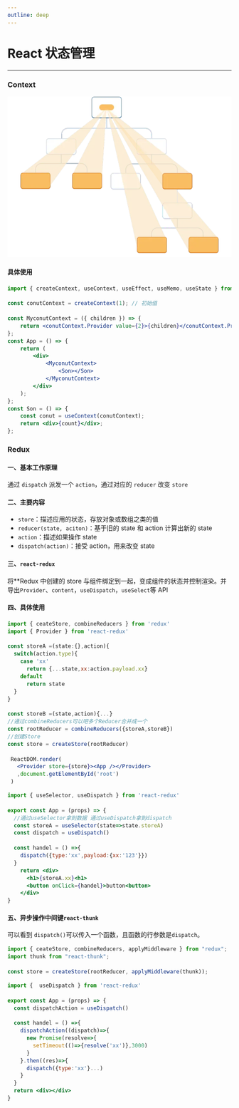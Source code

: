 ```yaml
---
outline: deep
---
```


# React 状态管理

---

### Context

![](/blog/Context.png)

#### 具体使用

```jsx
import { createContext, useContext, useEffect, useMemo, useState } from "react";

const conutContext = createContext(1); // 初始值

const MyconutContext = ({ children }) => {
	return <conutContext.Provider value={2}>{children}</conutContext.Provider>;
};
const App = () => {
	return (
		<div>
			<MyconutContext>
				<Son></Son>
			</MyconutContext>
		</div>
	);
};
const Son = () => {
	const conut = useContext(conutContext);
	return <div>{count}</div>;
};
```

### Redux

#### 一、基本工作原理

通过 `dispatch` 派发一个 `action`，通过对应的 `reducer` 改变 `store`

#### 二、主要内容

- `store`：描述应用的状态，存放对象或数组之类的值
- `reducer(state, aciton)`：基于旧的 state 和 action 计算出新的 state
- `action`：描述如果操作 state
- `dispatch(action)`：接受 action，用来改变 state

#### 三、`react-redux`

将\*\*Redux 中创建的 store 与组件绑定到一起，变成组件的状态并控制渲染。并导出`Provider`、`content`，`useDispatch`，`useSelect`等 API

#### 四、具体使用

```jsx
import { ceateStore, combineReducers } from 'redux'
import { Provider } from 'react-redux'

const storeA =(state:{},action){
  switch(action.type){
    case 'xx'
      return {...state,xx:action.payload.xx}
    default
      return state
  }
}

const storeB =(state,action){...}
//通过combineReducers可以吧多个Reducer合并成一个
const rootReducer = combineReducers({storeA,storeB})
//创建Store
const store = createStore(rootReducer)

 ReactDOM.render(
   <Provider store={store}><App /></Provider>
   ,document.getElementById('root')
 )
```

```jsx
import { useSelector, useDispatch } from 'react-redux'

export const App = (props) => {
  //通过useSelector拿到数据 通过useDispatch拿到dispatch
  const storeA = useSelector(state=>state.storeA)
  const dispatch = useDispatch()

  const handel = () =>{
    dispatch({type:'xx',payload:{xx:'123'}})
  }
    return <div>
      <h1>{storeA.xx}<h1>
      <button onClick={handel}>button<button>
    </div>
}
```

#### 五、异步操作中间键`react-thunk`

可以看到 `dispatch()`可以传入一个函数，且函数的行参数是`dispatch`。

```jsx
import { ceateStore, combineReducers, applyMiddleware } from "redux";
import thunk from "react-thunk";

const store = createStore(rootReducer, applyMiddleware(thunk));
```

```jsx
import {  useDispatch } from 'react-redux'

export const App = (props) => {
  const dispatchAction = useDispatch()

  const handel = () =>{
    dispatchAction((dispatch)=>{
      new Promise(resolve=>{
        setTimeout(()=>{resolve('xx')},3000)
      }
    }.then((res)=>{
      dispatch({type:'xx'}...)
    }
  }
  return <div></div>
}

```
